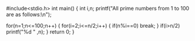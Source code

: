 #include<stdio.h>
int main()
{
   int i,n;
   printf("All prime numbers from 1 to 100 are as follows:\n");

   for(n=1;n<=100;n++)
   {
       for(i=2;i<=n/2;i++)
       {
           if(n%i==0)
            break;
       }
       if(i>n/2)
        printf("%d " ,n);
   }
   return 0;
}
